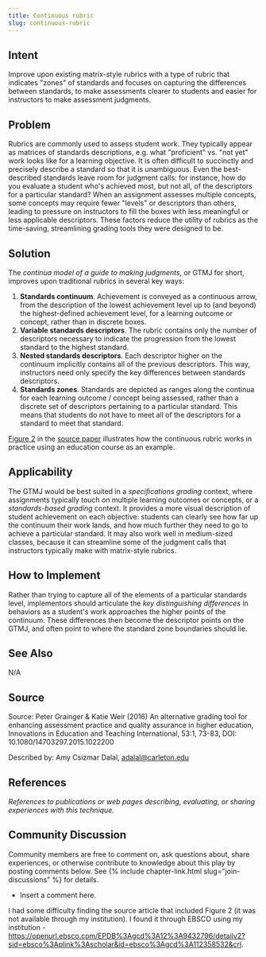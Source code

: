```yaml
---
title: Continuous rubric
slug: continuous-rubric
---
```


## Intent

Improve upon existing matrix-style rubrics with a type of rubric that indicates "zones" of standards and focuses on capturing the differences between standards, to make assessments clearer to students and easier for instructors to make assessment judgments.


## Problem

Rubrics are commonly used to assess student work. They typically appear as matrices of standards descriptions, e.g. what "proficient" vs. "not yet" work looks like for a learning objective. It is often difficult to succinctly and precisely describe a standard so that it is unambiguous. Even the best-described standards leave room for judgment calls: for instance, how do you evaluate a student who's achieved most, but not all, of the descriptors for a particular standard? When an assignment assesses multiple concepts, some concepts may require fewer "levels" or descriptors than others, leading to pressure on instructors to fill the boxes with less meaningful or less applicable descriptors. These factors reduce the utility of rubrics as the time-saving, streamlining grading tools they were designed to be.


## Solution

The _continua model of a guide to making judgments_, or GTMJ for short, improves upon traditional rubrics in several key ways:

1. **Standards continuum**. Achievement is conveyed as a continuous arrow, from the description of the lowest achievement level up to (and beyond) the highest-defined achievement level, for a learning outcome or concept, rather than in discrete boxes.
2. **Variable standards descriptors**. The rubric contains only the number of descriptors necessary to indicate the progression from the lowest standard to the highest standard.
3. **Nested standards descriptors**. Each descriptor higher on the continuum implicitly contains all of the previous descriptors. This way, instructors need only specify the key differences between standards descriptors. 
4. **Standards zones**. Standards are depicted as ranges along the continua for each learning outcome / concept being assessed, rather than a discrete set of descriptors pertaining to a particular standard. This means that students do not have to meet all of the descriptors for a standard to meet that standard.

[Figure 2](https://www.tandfonline.com/doi/pdf/10.1080/14703297.2015.1022200) in the [source paper](https://www.tandfonline.com/doi/pdf/10.1080/14703297.2015.1022200) illustrates how the continuous rubric works in practice using an education course as an example.


## Applicability

The GTMJ would be best suited in a _specifications grading_ context, where assignments typically touch on multiple learning outcomes or concepts, or a _standards-based grading_ context. It provides a more visual description of student achievement on each objective: students can clearly see how far up the continuum their work lands, and how much further they need to go to achieve a particular standard. It may also work well in medium-sized classes, because it can streamline some of the judgment calls that instructors typically make with matrix-style rubrics.


## How to Implement

Rather than trying to capture all of the elements of a particular standards level, implementors should articulate the _key distinguishing differences_ in behaviors as a student's work approaches the higher points of the continuum. These differences then become the descriptor points on the GTMJ, and often point to where the standard zone boundaries should lie.


## See Also

N/A


## Source

Source: Peter Grainger & Katie Weir (2016) An alternative grading tool for enhancing assessment practice and quality assurance in higher education, Innovations in Education and Teaching International, 53:1, 73-83, DOI: 10.1080/14703297.2015.1022200

Described by: Amy Csizmar Dalal, adalal@carleton.edu


## References

_References to publications or web pages describing, evaluating, or
sharing experiences with this technique._


## Community Discussion

Community members are free to comment on, ask questions about, share
experiences, or otherwise contribute to knowledge about this play by
posting comments below.
See {% include chapter-link.html slug="join-discussions" %} for details.

* Insert a comment here.

I had some difficulty finding the source article that included Figure 2 (it was not available through my institution). I found it through EBSCO using my institution - https://openurl.ebsco.com/EPDB%3Agcd%3A12%3A9432796/detailv2?sid=ebsco%3Aplink%3Ascholar&id=ebsco%3Agcd%3A112358532&crl.
